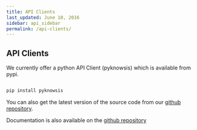```yaml
---
title: API Clients
last_updated: June 10, 2016
sidebar: api_sidebar
permalink: /api-clients/
---
```


## API Clients

We currently offer a python API Client (pyknowsis) which is available from pypi. 

```python

pip install pyknowsis

```

You can also get the latest version of the source code from our [github repository](http://www.github.com/knowsis/pyknowsis).


Documentation is also available on the [github repository](https://github.com/knowsis/pyknowsis/blob/master/README.md)


